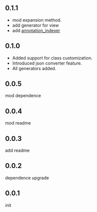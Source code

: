 ## 0.1.1

- mod expansion method.
- add generator for view
- add [annotation_indexer](https://pub.dev/packages/annotation_indexer)

## 0.1.0

- Added support for class customization.
- Introduced json converter feature.
- All generators added.

## 0.0.5

mod dependence

## 0.0.4

mod readme

## 0.0.3

add readme

## 0.0.2

dependence upgrade

## 0.0.1

init
